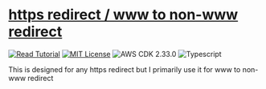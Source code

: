 # [https redirect / www to non-www redirect](https://apoorv.blog/redirect-www-to-non-www/)

[![Read Tutorial](https://badgen.now.sh/badge/Read/Tutorial/purple)](https://apoorv.blog/redirect-www-to-non-www/)
[![MIT License](https://badgen.now.sh/badge/License/MIT/blue)](https://github.com/apoorvmote/cdk-examples/blob/master/License.md)
![AWS CDK 2.33.0](https://badgen.net/badge/aws-cdk/2.33.0/yellow)
![Typescript](https://badgen.net/badge/icon/typescript?icon=typescript&label)

This is designed for any https redirect but I primarily use it for www to non-www redirect